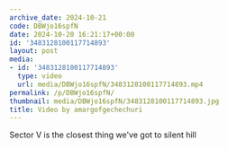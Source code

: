 ```yaml
---
archive_date: 2024-10-21
code: DBWjo16spfN
date: 2024-10-20 16:21:17+00:00
id: '3483128100117714893'
layout: post
media:
- id: '3483128100117714893'
  type: video
  url: media/DBWjo16spfN/3483128100117714893.mp4
permalink: /p/DBWjo16spfN/
thumbnail: media/DBWjo16spfN/3483128100117714893.jpg
title: Video by amargofgechechuri
---
```


Sector V is the closest thing we've got to silent hill